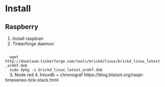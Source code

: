 
# Install
## Raspberry
1. Install raspbian
2. Tinkerforge daemon
<code>
  wget http://download.tinkerforge.com/tools/brickd/linux/brickd_linux_latest_armhf.deb
  sudo dpkg -i brickd_linux_latest_armhf.deb
  </code>
3. Node red
4. Inluxdb + chronograf
https://blog.blaisot.org/raspi-timeseries-tick-stack.html


  
